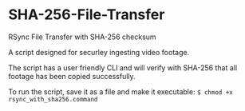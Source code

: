 # SHA-256-File-Transfer
RSync File Transfer with SHA-256 checksum

A script designed for securley ingesting video footage.

The script has a user friendly CLI and will verify with SHA-256 that all footage has been copied successfully.

To run the script, save it as a file and make it executable: `$ chmod +x rsync_with_sha256.command`
